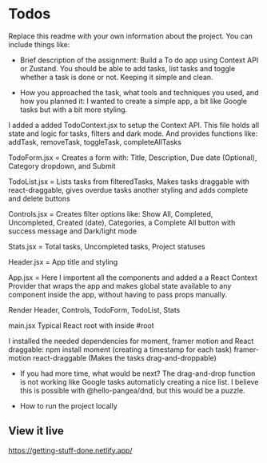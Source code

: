 # Todos

Replace this readme with your own information about the project. You can include things like:

- Brief description of the assignment:
Build a To do app using Context API or Zustand. You should be able to add tasks, list tasks and toggle whether a task is done or not. Keeping it simple and clean. 

- How you approached the task, what tools and techniques you used, and how you planned it:
I wanted to create a simple app, a bit like Google tasks but with a bit more styling. 

I added a added TodoContext.jsx to setup the Context API. This file holds all state and logic for tasks, filters and dark mode. And provides functions like: addTask, removeTask, toggleTask, completeAllTasks

TodoForm.jsx = Creates a form with: Title, Description, Due date (Optional), Category dropdown, and Submit

TodoList.jsx = Lists tasks from filteredTasks, Makes tasks draggable with react-draggable, gives overdue tasks another styling and adds complete and delete buttons

Controls.jsx = Creates filter options like: Show All, Completed, Uncompleted, Created (date), Categories, a Complete All button with success message and Dark/light mode

Stats.jsx = Total tasks, Uncompleted tasks, Project statuses

Header.jsx = App title and styling

App.jsx = Here I importent all the components and added a <TodoProvider> a React Context Provider that wraps the app and makes global state available to any component inside the app, without having to pass props manually. 

Render Header, Controls, TodoForm, TodoList, Stats

main.jsx
Typical React root with <App /> inside #root

I installed the needed dependencies for moment, framer motion and React draggable:
npm install moment (creating a timestamp for each task) framer-motion react-draggable (Makes the tasks drag-and-droppable)

- If you had more time, what would be next?
The drag-and-drop function is not working like Google tasks automaticly creating a nice list. I believe this is possible with @hello-pangea/dnd, but this would be a puzzle. 

- How to run the project locally

## View it live
https://getting-stuff-done.netlify.app/
